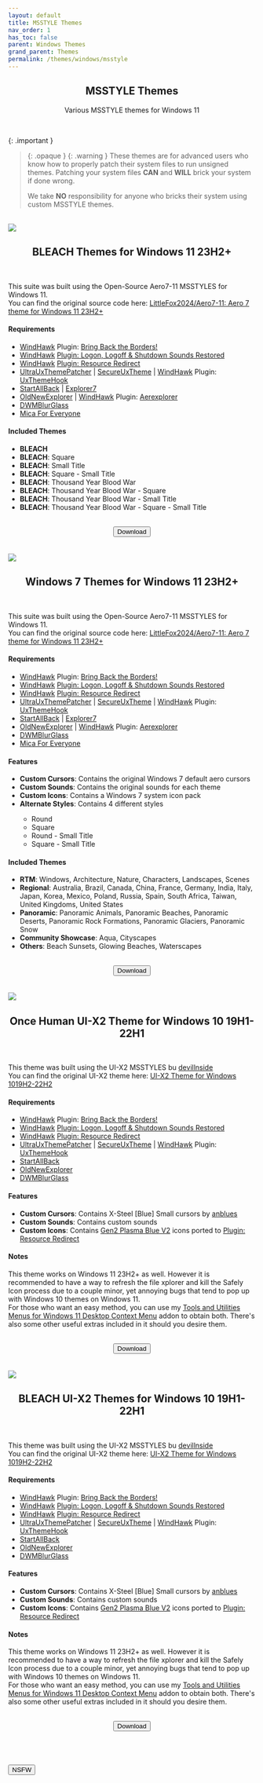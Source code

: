 ```yaml
---
layout: default
title: MSSTYLE Themes
nav_order: 1
has_toc: false
parent: Windows Themes
grand_parent: Themes
permalink: /themes/windows/msstyle
---
```


<div class="card">
<div class="container">
<h2 class="text-small" style="text-align:center">MSSTYLE Themes</h2>
<p class="text-small" style="text-align:center">Various MSSTYLE themes for Windows 11</p>
</div>
</div>
<br />

<!-- 
{: .note }
> {: .opaque }
> 
>
> 
-->

{: .important }
> {: .opaque }
> {: .warning }
> These themes are for advanced users who know how to properly patch their system files to run unsigned themes. 
> Patching your system files **CAN** and **WILL** brick your system if done wrong.
> 
> We take **NO** responsibility for anyone who bricks their system using custom MSSTYLE themes.

<br />
<div class="card">
<div class="responsive">
<img src="https://the-back-room.info/assets/images/themes/sfw/msstyle/BLEACH-TYBW.jpg" />
</div>
<div class="container">
<h2 class="text-small" style="text-align:center">BLEACH Themes for Windows 11 23H2+</h2>
<br />
<p>
This suite was built using the Open-Source Aero7-11 MSSTYLES for Windows 11.<br />
You can find the original source code here: 
<a href="https://github.com/LittleFox2024/Aero7-11" target="_blank">LittleFox2024/Aero7-11: Aero 7 theme for Windows 11 23H2+</a>
</p>
<h4>Requirements</h4>
<ul>
<li>
<a href="https://windhawk.net/" target="_blank">WindHawk</a> Plugin: 
<a href="https://windhawk.net/mods/w11-dwm-fix" target="_blank">Bring Back the Borders!</a>
</li>
<li>
<a href="https://windhawk.net/" target="_blank">WindHawk</a> 
<a href="https://windhawk.net/mods/logon-logoff-shutdown-sounds" target="_blank">Plugin: Logon, Logoff & Shutdown Sounds Restored</a>
</li>
<li>
<a href="https://windhawk.net/" target="_blank">WindHawk</a> 
<a href="https://windhawk.net/mods/icon-resource-redirect" target="_blank">Plugin: Resource Redirect</a>
</li>
<li>
<a href="https://mhoefs.eu/software_uxtheme.php" target="_blank">UltraUxThemePatcher</a> | 
<a href="https://github.com/namazso/SecureUxTheme" target="_blank">SecureUxTheme</a> | 
<a href="https://windhawk.net/" target="_blank">WindHawk</a> Plugin: 
<a href="https://windhawk.net/mods/uxtheme-hook" target="_blank">UxThemeHook</a>
</li>
<li>
<a href="https://www.startallback.com/" target="_blank">StartAllBack</a> | 
<a href="https://winclassic.net/thread/2588/explorer7-windows-explorer-10-11" target="_blank">Explorer7</a>
</li>
<li>
<a href="https://msfn.org/board/topic/170375-oldnewexplorer-119/" target="_blank">OldNewExplorer</a> | 
<a href="https://windhawk.net/" target="_blank">WindHawk</a> Plugin: 
<a href="https://windhawk.net/mods/aerexplorer" target="_blank">Aerexplorer</a>
</li>
<li>
<a href="https://github.com/Maplespe/DWMBlurGlass" target="_blank">DWMBlurGlass</a>
</li>
<li>
<a href="https://github.com/MicaForEveryone/MicaForEveryone" target="_blank">Mica For Everyone</a>
</li>
</ul>
<h4>Included Themes</h4>
<ul>
<li><b>BLEACH</b></li>
<li><b>BLEACH</b>: Square</li>
<li><b>BLEACH</b>: Small Title</li>
<li><b>BLEACH</b>: Square - Small Title</li>
<li><b>BLEACH</b>: Thousand Year Blood War</li>
<li><b>BLEACH</b>: Thousand Year Blood War - Square</li>
<li><b>BLEACH</b>: Thousand Year Blood War - Small Title</li>
<li><b>BLEACH</b>: Thousand Year Blood War - Square - Small Title</li>
</ul>
</div>
<br />
<span class="fs-3">
<div align="center" class="text-small">
<a href="https://github.com/The-Back-Room/BLEACH-Themes-for-Windows-11/archive/refs/heads/main.zip" target="_blank">
<button type="button" name="button" class="btn">Download</button>
</a> 
</div>
</span>
<br />
</div>
<br />
<div class="card">
<div class="responsive">
<img src="https://the-back-room.info/assets/images/themes/sfw/msstyle/WINDOWS-7.jpg" />
</div>
<div class="container">
<h2 class="text-small" style="text-align:center">Windows 7 Themes for Windows 11 23H2+</h2>
<br />
<p>
This suite was built using the Open-Source Aero7-11 MSSTYLES for Windows 11.<br />
You can find the original source code here: 
<a href="https://github.com/LittleFox2024/Aero7-11" target="_blank">LittleFox2024/Aero7-11: Aero 7 theme for Windows 11 23H2+</a>
</p>
<h4>Requirements</h4>
<ul>
<li>
<a href="https://windhawk.net/" target="_blank">WindHawk</a> Plugin: 
<a href="https://windhawk.net/mods/w11-dwm-fix" target="_blank">Bring Back the Borders!</a>
</li>
<li>
<a href="https://windhawk.net/" target="_blank">WindHawk</a> 
<a href="https://windhawk.net/mods/logon-logoff-shutdown-sounds" target="_blank">Plugin: Logon, Logoff & Shutdown Sounds Restored</a>
</li>
<li>
<a href="https://windhawk.net/" target="_blank">WindHawk</a> 
<a href="https://windhawk.net/mods/icon-resource-redirect" target="_blank">Plugin: Resource Redirect</a>
</li>
<li>
<a href="https://mhoefs.eu/software_uxtheme.php" target="_blank">UltraUxThemePatcher</a> | 
<a href="https://github.com/namazso/SecureUxTheme" target="_blank">SecureUxTheme</a> | 
<a href="https://windhawk.net/" target="_blank">WindHawk</a> Plugin: 
<a href="https://windhawk.net/mods/uxtheme-hook" target="_blank">UxThemeHook</a>
</li>
<li>
<a href="https://www.startallback.com/" target="_blank">StartAllBack</a> | 
<a href="https://winclassic.net/thread/2588/explorer7-windows-explorer-10-11" target="_blank">Explorer7</a>
</li>
<li>
<a href="https://msfn.org/board/topic/170375-oldnewexplorer-119/" target="_blank">OldNewExplorer</a> | 
<a href="https://windhawk.net/" target="_blank">WindHawk</a> Plugin: 
<a href="https://windhawk.net/mods/aerexplorer" target="_blank">Aerexplorer</a>
</li>
<li>
<a href="https://github.com/Maplespe/DWMBlurGlass" target="_blank">DWMBlurGlass</a>
</li>
<li>
<a href="https://github.com/MicaForEveryone/MicaForEveryone" target="_blank">Mica For Everyone</a>
</li>
</ul>
<h4>Features</h4>
<ul>
<li><b>Custom Cursors</b>: Contains the original Windows 7 default aero cursors</li>
<li><b>Custom Sounds</b>: Contains the original sounds for each theme</li>
<li><b>Custom Icons</b>: Contains a Windows 7 system icon pack</li>
<li><b>Alternate Styles</b>: Contains 4 different styles</li>
<ul>
<li>Round</li>
<li>Square</li>
<li>Round - Small Title</li>
<li>Square - Small Title</li>
</ul>
</ul>
<h4>Included Themes</h4>
<ul>
<li><b>RTM</b>: Windows, Architecture, Nature, Characters, Landscapes, Scenes</li>
<li><b>Regional</b>: Australia, Brazil, Canada, China, France, Germany, India, Italy, Japan, Korea, Mexico, Poland, Russia, Spain, South Africa, Taiwan, United Kingdoms, United States</li>
<li><b>Panoramic</b>: Panoramic Animals, Panoramic Beaches, Panoramic Deserts, Panoramic Rock Formations, Panoramic Glaciers, Panoramic Snow</li>
<li><b>Community Showcase</b>: Aqua, Cityscapes</li>
<li><b>Others</b>: Beach Sunsets, Glowing Beaches, Waterscapes</li>
</ul>
</div>
<br />
<span class="fs-3">
<div align="center" class="text-small">
<a href="https://github.com/The-Back-Room/Windows-7-Themes-for-Windows-11/archive/refs/heads/main.zip" target="_blank">
<button type="button" name="button" class="btn">Download</button>
</a> 
</div>
</span>
<br />
</div>
<br />
<div class="card">
<div class="responsive">
<img src="https://the-back-room.info/assets/images/themes/sfw/msstyle/ONCE-HUMAN-UI-X2.png" />
</div>
<div class="container">
<h2 class="text-small" style="text-align:center">Once Human UI-X2 Theme for Windows 10 19H1-22H1</h2>
<br />
<p>
This theme was built using the UI-X2 MSSTYLES bu <a href="https://virtualcustoms.net/member.php/228009-devillnside" target="_blank">devillnside</a><br />
You can find the original UI-X2 theme  here: 
<a href="https://virtualcustoms.net/showthread.php/88154-UI-X2-Theme-for-Windows-10-19H1-22H2" target="_blank">UI-X2 Theme for Windows 1019H2-22H2</a>
</p>
<h4>Requirements</h4>
<ul>
<li>
<a href="https://windhawk.net/" target="_blank">WindHawk</a> Plugin: 
<a href="https://windhawk.net/mods/w11-dwm-fix" target="_blank">Bring Back the Borders!</a>
</li>
<li>
<a href="https://windhawk.net/" target="_blank">WindHawk</a> 
<a href="https://windhawk.net/mods/logon-logoff-shutdown-sounds" target="_blank">Plugin: Logon, Logoff & Shutdown Sounds Restored</a>
</li>
<li>
<a href="https://windhawk.net/" target="_blank">WindHawk</a> 
<a href="https://windhawk.net/mods/icon-resource-redirect" target="_blank">Plugin: Resource Redirect</a>
</li>
<li>
<a href="https://mhoefs.eu/software_uxtheme.php" target="_blank">UltraUxThemePatcher</a> | 
<a href="https://github.com/namazso/SecureUxTheme" target="_blank">SecureUxTheme</a> | 
<a href="https://windhawk.net/" target="_blank">WindHawk</a> Plugin: 
<a href="https://windhawk.net/mods/uxtheme-hook" target="_blank">UxThemeHook</a>
</li>
<li>
<a href="https://www.startallback.com/" target="_blank">StartAllBack</a>
</li>
<li>
<a href="https://msfn.org/board/topic/170375-oldnewexplorer-119/" target="_blank">OldNewExplorer</a>
</li>
<li>
<a href="https://github.com/Maplespe/DWMBlurGlass" target="_blank">DWMBlurGlass</a>
</li>
</ul>
<h4>Features</h4>
<ul>
<li><b>Custom Cursors</b>: Contains X-Steel [Blue] Small cursors by <a href="https://www.deviantart.com/anblues" target="_blank">anblues</a></li>
<li><b>Custom Sounds</b>: Contains custom sounds</li>
<li><b>Custom Icons</b>: Contains <a href="https://virtualcustoms.net/showthread.php/83689-7tsp-Gen-2-Complete-Icon-Pack-Collection-for-w10-19h1" target="_blank">Gen2 Plasma Blue V2</a> icons ported to <a href="https://windhawk.net/mods/icon-resource-redirect" target="_blank">Plugin: Resource Redirect</a></li>
</ul>
<h4>Notes</h4>
<p>This theme works on Windows 11 23H2+ as well. However it is recommended to have a way to refresh the file xplorer and kill the Safely Icon process due to a couple minor, yet annoying bugs that tend to pop up with Windows 10 themes on Windows 11.
<br />For those who want an easy method, you can use my <a href="https://github.com/The-Back-Room/Tools-and-Utilities-Menus-for-Windows-11-Desktop-Context-Menu" target="_blank">Tools and Utilities Menus for Windows 11 Desktop Context Menu</a> addon to obtain both. There's also some other useful extras included in it should you desire them.</p>
</div>
<br />
<span class="fs-3">
<div align="center" class="text-small">
<a href="https://github.com/The-Back-Room/Once-Human-UI-X2-Theme-for-Windows-10-19H1-22H2/archive/refs/heads/main.zip" target="_blank">
<button type="button" name="button" class="btn">Download</button>
</a> 
</div>
</span>
<br />
</div>
<br />
<div class="card">
<div class="responsive">
<img src="https://the-back-room.info/assets/images/themes/sfw/msstyle/BLEACH-TYBW-UI-X2.png" />
</div>
<div class="container">
<h2 class="text-small" style="text-align:center">BLEACH UI-X2 Themes for Windows 10 19H1-22H1</h2>
<br />
<p>
This theme was built using the UI-X2 MSSTYLES bu <a href="https://virtualcustoms.net/member.php/228009-devillnside" target="_blank">devillnside</a><br />
You can find the original UI-X2 theme  here: 
<a href="https://virtualcustoms.net/showthread.php/88154-UI-X2-Theme-for-Windows-10-19H1-22H2" target="_blank">UI-X2 Theme for Windows 1019H2-22H2</a>
</p>
<h4>Requirements</h4>
<ul>
<li>
<a href="https://windhawk.net/" target="_blank">WindHawk</a> Plugin: 
<a href="https://windhawk.net/mods/w11-dwm-fix" target="_blank">Bring Back the Borders!</a>
</li>
<li>
<a href="https://windhawk.net/" target="_blank">WindHawk</a> 
<a href="https://windhawk.net/mods/logon-logoff-shutdown-sounds" target="_blank">Plugin: Logon, Logoff & Shutdown Sounds Restored</a>
</li>
<li>
<a href="https://windhawk.net/" target="_blank">WindHawk</a> 
<a href="https://windhawk.net/mods/icon-resource-redirect" target="_blank">Plugin: Resource Redirect</a>
</li>
<li>
<a href="https://mhoefs.eu/software_uxtheme.php" target="_blank">UltraUxThemePatcher</a> | 
<a href="https://github.com/namazso/SecureUxTheme" target="_blank">SecureUxTheme</a> | 
<a href="https://windhawk.net/" target="_blank">WindHawk</a> Plugin: 
<a href="https://windhawk.net/mods/uxtheme-hook" target="_blank">UxThemeHook</a>
</li>
<li>
<a href="https://www.startallback.com/" target="_blank">StartAllBack</a>
</li>
<li>
<a href="https://msfn.org/board/topic/170375-oldnewexplorer-119/" target="_blank">OldNewExplorer</a>
</li>
<li>
<a href="https://github.com/Maplespe/DWMBlurGlass" target="_blank">DWMBlurGlass</a>
</li>
</ul>
<h4>Features</h4>
<ul>
<li><b>Custom Cursors</b>: Contains X-Steel [Blue] Small cursors by <a href="https://www.deviantart.com/anblues" target="_blank">anblues</a></li>
<li><b>Custom Sounds</b>: Contains custom sounds</li>
<li><b>Custom Icons</b>: Contains <a href="https://virtualcustoms.net/showthread.php/83689-7tsp-Gen-2-Complete-Icon-Pack-Collection-for-w10-19h1" target="_blank">Gen2 Plasma Blue V2</a> icons ported to <a href="https://windhawk.net/mods/icon-resource-redirect" target="_blank">Plugin: Resource Redirect</a></li>
</ul>
<h4>Notes</h4>
<p>This theme works on Windows 11 23H2+ as well. However it is recommended to have a way to refresh the file xplorer and kill the Safely Icon process due to a couple minor, yet annoying bugs that tend to pop up with Windows 10 themes on Windows 11.
<br />For those who want an easy method, you can use my <a href="https://github.com/The-Back-Room/Tools-and-Utilities-Menus-for-Windows-11-Desktop-Context-Menu" target="_blank">Tools and Utilities Menus for Windows 11 Desktop Context Menu</a> addon to obtain both. There's also some other useful extras included in it should you desire them.</p>
</div>
<br />
<span class="fs-3">
<div align="center" class="text-small">
<a href="https://github.com/The-Back-Room/BLEACH-UI-X2-Themes-for-Windows-10-19H1-22H2/archive/refs/heads/main.zip" target="_blank">
<button type="button" name="button" class="btn">Download</button>
</a> 
</div>
</span>
<br />
</div>
<br /><br />
<!-- ////////////////////////////////////////////////////////////////////////////////////////////////////////////////////// -->
<br />
<a href="/themes/windows/msstyle/nsfw">
<button type="button" name="button" class="btn">NSFW</button></a>
<br />
<!-- ////////////////////////////////////////////////////////////////////////////////////////////////////////////////////// -->
